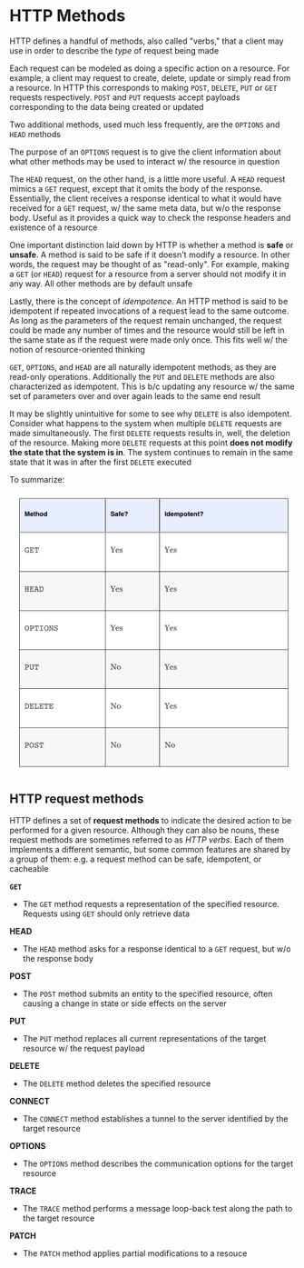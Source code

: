 # HTTP Methods

HTTP defines a handful of methods, also called "verbs," that a client may use in order to describe the *type* of request being made

Each request can be modeled as doing a specific action on a resource. For example, a client may request to create, delete, update or simply read from a resource. In HTTP this corresponds to making `POST`, `DELETE`, `PUT` or `GET` requests respectively. `POST` and `PUT` requests accept payloads corresponding to the data being created or updated

Two additional methods, used much less frequently, are the `OPTIONS` and `HEAD` methods

The purpose of an `OPTIONS` request is to give the client information about what other methods may be used to interact w/ the resource in question

The `HEAD` request, on the other hand, is a little more useful. A `HEAD` request mimics a `GET` request, except that it omits the body of the response. Essentially, the client receives a response identical to what it would have received for a `GET` request, w/ the same meta data, but w/o the response body. Useful as it provides a quick way to check the response headers and existence of a resource

One important distinction laid down by HTTP is whether a method is **safe** or **unsafe**. A method is said to be safe if it doesn't modify a resource. In other words, the request may be thought of as "read-only". For example, making a `GET` (or `HEAD`) request for a resource from a server should not modify it in any way. All other methods are by default unsafe

Lastly, there is the concept of *idempotence*. An HTTP method is said to be idempotent if repeated invocations of a request lead to the same outcome. As long as the parameters of the request remain unchanged, the request could be made any number of times and the resource would still be left in the same state as if the request were made only once. This fits well w/ the notion of resource-oriented thinking

`GET`, `OPTIONS`, and `HEAD` are all naturally idempotent methods, as they are read-only operations. Additionally the `PUT` and `DELETE` methods are also characterized as idempotent. This is b/c updating any resource w/ the same set of parameters over and over again leads to the same end result

It may be slightly unintuitive for some to see why `DELETE` is also idempotent. Consider what happens to the system when multiple `DELETE` requests are made simultaneously. The first `DELETE` requests results in, well, the deletion of the resource. Making more `DELETE` requests at this point **does not modify the state that the system is in**. The system continues to remain in the same state that it was in after the first `DELETE` executed

To summarize:

![HTTP Methods Safe and Idempotent Summary Table](./docs/img/http-methods-summary.png)

## HTTP request methods

HTTP defines a set of **request methods** to indicate the desired action to be performed for a given resource. Although they can also be nouns, these request methods are sometimes referred to as *HTTP verbs*. Each of them implements a different semantic, but some common features are shared by a group of them: e.g. a request method can be safe, idempotent, or cacheable

**`GET`**

* The `GET` method requests a representation of the specified resource. Requests using `GET` should only retrieve data

**HEAD**

* The `HEAD` method asks for a response identical to a `GET` request, but w/o the response body

**POST**

* The `POST` method submits an entity to the specified resource, often causing a change in state or side effects on the server

**PUT**

* The `PUT` method replaces all current representations of the target resource w/ the request payload

**DELETE**

* The `DELETE` method deletes the specified resource

**CONNECT**

* The `CONNECT` method establishes a tunnel to the server identified by the target resource

**OPTIONS**

* The `OPTIONS` method describes the communication options for the target resource

**TRACE**

* The `TRACE` method performs a message loop-back test along the path to the target resource

**PATCH**

* The `PATCH` method applies partial modifications to a resouce
